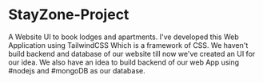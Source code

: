 # StayZone-Project
 A Website UI to book lodges and apartments.
 I've developed this Web Application using TailwindCSS Which is a framework of CSS.
We haven't build backend and database of our website till now we've created an UI for our idea.
We also have an idea to build backend of our web App using #nodejs and #mongoDB as our database.